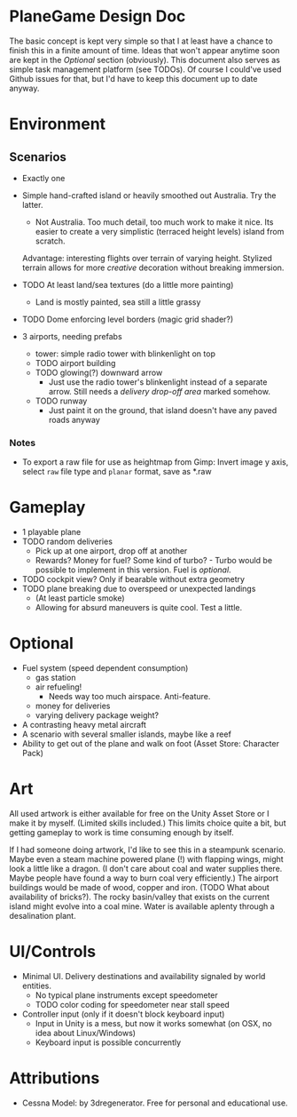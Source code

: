 # PlaneGame Design Doc
The basic concept is kept very simple so that I at least have a chance to finish this in a finite amount of time. Ideas that won't appear anytime soon are kept in the *Optional* section (obviously). This document also serves as simple task management platform (see TODOs). Of course I could've used Github issues for that, but I'd have to keep this document up to date anyway.

# Environment
## Scenarios
- Exactly one
- Simple hand-crafted island or heavily smoothed out Australia. Try the latter.
	- Not Australia. Too much detail, too much work to make it nice. Its easier to create a very simplistic (terraced height levels) island from scratch.

	Advantage: interesting flights over terrain of varying height. Stylized terrain allows for more *creative* decoration without breaking immersion.
- TODO At least land/sea textures (do a little more painting)
	- Land is mostly painted, sea still a little grassy
- TODO Dome enforcing level borders (magic grid shader?)
- 3 airports, needing prefabs
	- tower: simple radio tower with blinkenlight on top
	- TODO airport building
	- TODO glowing(?) downward arrow
		- Just use the radio tower's blinkenlight instead of a separate arrow. Still needs a *delivery drop-off area* marked somehow.
	- TODO runway
		- Just paint it on the ground, that island doesn't have any paved roads anyway

### Notes
- To export a raw file for use as heightmap from Gimp: Invert image y axis, select ``raw`` file type and ``planar`` format, save as *.raw

# Gameplay
- 1 playable plane
- TODO random deliveries
	- Pick up at one airport, drop off at another
	- Rewards? Money for fuel? Some kind of turbo? - Turbo would be possible to implement in this version. Fuel is *optional*.
- TODO cockpit view? Only if bearable without extra geometry
- TODO plane breaking due to overspeed or unexpected landings
	- (At least particle smoke)
	- Allowing for absurd maneuvers is quite cool. Test a little.

# Optional
- Fuel system (speed dependent consumption)
	- gas station
	- air refueling!
		- Needs way too much airspace. Anti-feature.
	- money for deliveries
	- varying delivery package weight?
- A contrasting heavy metal aircraft
- A scenario with several smaller islands, maybe like a reef
- Ability to get out of the plane and walk on foot (Asset Store: Character Pack)

# Art
All used artwork is either available for free on the Unity Asset Store or I make it by myself. (Limited skills included.) This limits choice quite a bit, but getting gameplay to work is time consuming enough by itself.

If I had someone doing artwork, I'd like to see this in a steampunk scenario. Maybe even a steam machine powered plane (!) with flapping wings, might look a little like a dragon. (I don't care about coal and water supplies there. Maybe people have found a way to burn coal very efficiently.) The airport buildings would be made of wood, copper and iron. (TODO What about availability of bricks?). The rocky basin/valley that exists on the current island might evolve into a coal mine. Water is available aplenty through a desalination plant.

# UI/Controls
- Minimal UI. Delivery destinations and availability signaled by world entities.
	- No typical plane instruments except speedometer
	- TODO color coding for speedometer near stall speed
- Controller input (only if it doesn't block keyboard input)
	- Input in Unity is a mess, but now it works somewhat (on OSX, no idea about Linux/Windows)
	- Keyboard input is possible concurrently

# Attributions
- Cessna Model: by 3dregenerator. Free for personal and educational use.
